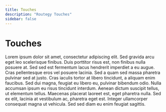 ```yaml
---
title: Touches
description: "Routegy Touches"
sidebar: false
---
```


# Touches

Lorem ipsum dolor sit amet, consectetur adipiscing elit. Sed gravida arcu eget leo scelerisque finibus. Duis porttitor risus est, non finibus nulla posuere at. Sed sed est fermentum lacus hendrerit imperdiet a eu augue. Cras pellentesque eros vel posuere lacinia. Sed a quam sed massa pharetra pulvinar sed at justo. Cras iaculis tortor at libero tincidunt, a aliquam enim faucibus. Sed dui magna, feugiat eu libero eu, pulvinar bibendum odio. Nulla accumsan ipsum eu risus tincidunt interdum. Aenean dictum suscipit tellus, ut elementum tellus. Maecenas placerat laoreet est, eget pharetra nulla. Sed ex elit, lacinia at vestibulum ac, pharetra eget est. Integer ullamcorper consequat magna ut vehicula. Sed sed diam eu enim feugiat sagittis.
